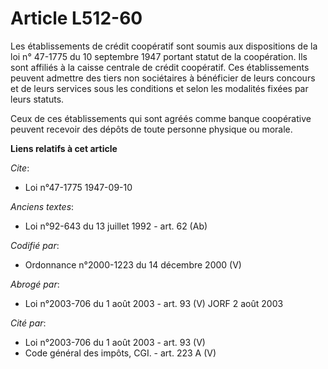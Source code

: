 # Article L512-60

Les établissements de crédit coopératif sont soumis aux dispositions de la loi n° 47-1775 du 10 septembre 1947 portant statut
de la coopération. Ils sont affiliés à la caisse centrale de crédit coopératif. Ces établissements peuvent admettre des tiers
non sociétaires à bénéficier de leurs concours et de leurs services sous les conditions et selon les modalités fixées par
leurs statuts.

Ceux de ces établissements qui sont agréés comme banque coopérative peuvent recevoir des dépôts de toute personne physique ou
morale.

**Liens relatifs à cet article**

_Cite_:

  - Loi n°47-1775 1947-09-10

_Anciens textes_:

  - Loi n°92-643 du 13 juillet 1992 - art. 62 (Ab)

_Codifié par_:

  - Ordonnance n°2000-1223 du 14 décembre 2000 (V)

_Abrogé par_:

  - Loi n°2003-706 du 1 août 2003 - art. 93 (V) JORF 2 août 2003

_Cité par_:

  - Loi n°2003-706 du 1 août 2003 - art. 93 (V)
  - Code général des impôts, CGI. - art. 223 A (V)
